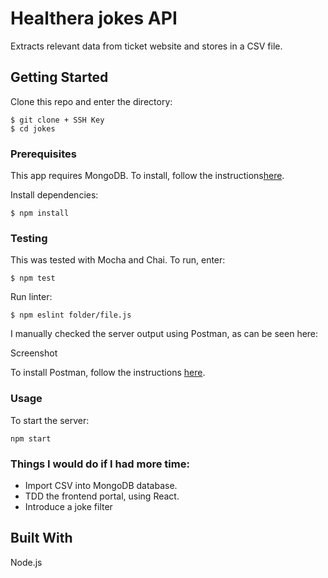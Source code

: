 # Healthera jokes API

Extracts relevant data from ticket website and stores in a CSV file.

## Getting Started

Clone this repo and enter the directory:

```
$ git clone + SSH Key
$ cd jokes
```
### Prerequisites

This app requires MongoDB. To install, follow the instructions[here](https://docs.mongodb.com/manual/installation/).

Install dependencies:
```
$ npm install
```

### Testing

This was tested with Mocha and Chai. To run,  enter:
```
$ npm test
```

Run linter:
```
$ npm eslint folder/file.js
```

I manually checked the server output using Postman, as can be seen here:

Screenshot

To install Postman, follow the instructions [here](https://www.getpostman.com/downloads/).


### Usage

To start the server:

```
npm start
```

### Things I would do if I had more time:

- Import CSV into MongoDB database.
- TDD the frontend portal, using React.
- Introduce a joke filter

## Built With

Node.js
